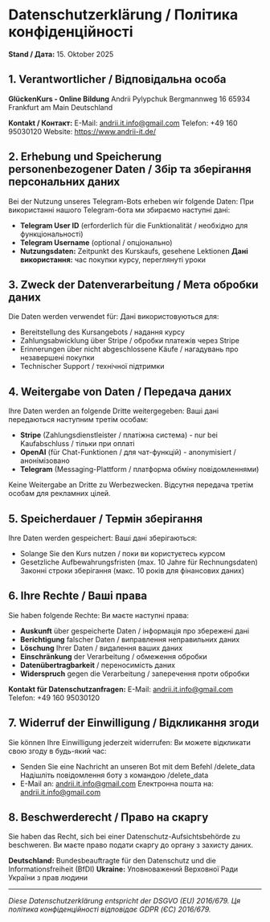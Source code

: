 ﻿# Datenschutzerklärung / Політика конфіденційності

**Stand / Дата:** 15. Oktober 2025

## 1. Verantwortlicher / Відповідальна особа

**GlückenKurs - Online Bildung**
Andrii Pylypchuk
Bergmannweg 16
65934 Frankfurt am Main
Deutschland

**Kontakt / Контакт:**
E-Mail: andrii.it.info@gmail.com
Telefon: +49 160 95030120
Website: https://www.andrii-it.de/

## 2. Erhebung und Speicherung personenbezogener Daten / Збір та зберігання персональних даних

Bei der Nutzung unseres Telegram-Bots erheben wir folgende Daten:
При використанні нашого Telegram-бота ми збираємо наступні дані:

- **Telegram User ID** (erforderlich für die Funktionalität / необхідно для функціональності)
- **Telegram Username** (optional / опціонально)
- **Nutzungsdaten:** Zeitpunkt des Kurskaufs, gesehene Lektionen
  **Дані використання:** час покупки курсу, переглянуті уроки

## 3. Zweck der Datenverarbeitung / Мета обробки даних

Die Daten werden verwendet für:
Дані використовуються для:

- Bereitstellung des Kursangebots / надання курсу
- Zahlungsabwicklung über Stripe / обробки платежів через Stripe
- Erinnerungen über nicht abgeschlossene Käufe / нагадувань про незавершені покупки
- Technischer Support / технічної підтримки

## 4. Weitergabe von Daten / Передача даних

Ihre Daten werden an folgende Dritte weitergegeben:
Ваші дані передаються наступним третім особам:

- **Stripe** (Zahlungsdienstleister / платіжна система) - nur bei Kaufabschluss / тільки при оплаті
- **OpenAI** (für Chat-Funktionen / для чат-функцій) - anonymisiert / анонімізовано
- **Telegram** (Messaging-Plattform / платформа обміну повідомленнями)

Keine Weitergabe an Dritte zu Werbezwecken.
Відсутня передача третім особам для рекламних цілей.

## 5. Speicherdauer / Термін зберігання

Ihre Daten werden gespeichert:
Ваші дані зберігаються:

- Solange Sie den Kurs nutzen / поки ви користуєтесь курсом
- Gesetzliche Aufbewahrungsfristen (max. 10 Jahre für Rechnungsdaten)
  Законні строки зберігання (макс. 10 років для фінансових даних)

## 6. Ihre Rechte / Ваші права

Sie haben folgende Rechte:
Ви маєте наступні права:

- **Auskunft** über gespeicherte Daten / інформація про збережені дані
- **Berichtigung** falscher Daten / виправлення неправильних даних
- **Löschung** Ihrer Daten / видалення ваших даних
- **Einschränkung** der Verarbeitung / обмеження обробки
- **Datenübertragbarkeit** / переносимість даних
- **Widerspruch** gegen die Verarbeitung / заперечення проти обробки

**Kontakt für Datenschutzanfragen:**
E-Mail: andrii.it.info@gmail.com
Telefon: +49 160 95030120

## 7. Widerruf der Einwilligung / Відкликання згоди

Sie können Ihre Einwilligung jederzeit widerrufen:
Ви можете відкликати свою згоду в будь-який час:

- Senden Sie eine Nachricht an unseren Bot mit dem Befehl /delete_data
  Надішліть повідомлення боту з командою /delete_data
- E-Mail an: andrii.it.info@gmail.com
  Електронна пошта на: andrii.it.info@gmail.com

## 8. Beschwerderecht / Право на скаргу

Sie haben das Recht, sich bei einer Datenschutz-Aufsichtsbehörde zu beschweren.
Ви маєте право подати скаргу до органу з захисту даних.

**Deutschland:** Bundesbeauftragte für den Datenschutz und die Informationsfreiheit (BfDI)
**Ukraine:** Уповноважений Верховної Ради України з прав людини

---

*Diese Datenschutzerklärung entspricht der DSGVO (EU) 2016/679.*
*Ця політика конфіденційності відповідає GDPR (ЄС) 2016/679.*

